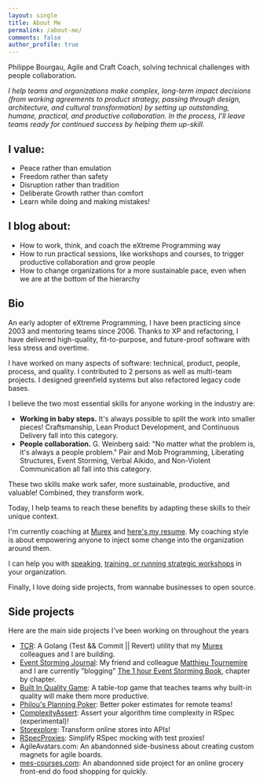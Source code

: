 ```yaml
---
layout: single
title: About Me
permalink: /about-me/
comments: false
author_profile: true
---
```

Philippe Bourgau, Agile and Craft Coach, solving technical challenges with people collaboration.

_I help teams and organizations make complex, long-term impact decisions (from working agreements to product strategy, passing through design, architecture, and cultural transformation) by setting up outstanding, humane, practical, and productive collaboration. In the process, I’ll leave teams ready for continued success by helping them up-skill._

## I value:

- Peace rather than emulation
- Freedom rather than safety
- Disruption rather than tradition
- Deliberate Growth rather than comfort
- Learn while doing and making mistakes!

## I blog about:

- How to work, think, and coach the eXtreme Programming way
- How to run practical sessions, like workshops and courses, to trigger productive collaboration and grow people
- How to change organizations for a more sustainable pace, even when we are at the bottom of the hierarchy

## Bio

An early adopter of eXtreme Programming, I have been practicing since 2003 and mentoring teams since 2006. Thanks to XP and refactoring, I have delivered high-quality, fit-to-purpose, and future-proof software with less stress and overtime.

I have worked on many aspects of software: technical, product, people, process, and quality. I contributed to 2 persons as well as multi-team projects. I designed greenfield systems but also refactored legacy code bases.

I believe the two most essential skills for anyone working in the industry are:

- **Working in baby steps.** It's always possible to split the work into smaller pieces! Craftsmanship, Lean Product Development, and Continuous Delivery fall into this category.
- **People collaboration.** G. Weinberg said: "No matter what the problem is, it's always a people problem." Pair and Mob Programming, Liberating Structures, Event Storming, Verbal Aikido, and Non-Violent Communication all fall into this category.

These two skills make work safer, more sustainable, productive, and valuable! Combined, they transform work.

Today, I help teams to reach these benefits by adapting these skills to their unique context.

I'm currently coaching at [Murex](http://www.murex.com) and [here's my resume](https://www.dropbox.com/s/1eyqcqmnp4y8oh8/cv%20philippe%20bourgau.pdf?dl=0). My coaching style is about empowering anyone to inject some change into the organization around them.

I can help you with [speaking]({{site.baseurl}}/speaking/), [training, or running strategic workshops]({{site.baseurl}}/services/) in your organization.

Finally, I love doing side projects, from wannabe businesses to open source.

## Side projects

Here are the main side projects I've been working on throughout the years

* [TCR](https://github.com/murex/TCR): A Golang (Test && Commit \|\| Revert) utility that my [Murex](https://www.murex.com) colleagues and I are building.
* [Event Storming Journal](https://eventstormingjournal.com): My friend and colleague [Matthieu Tournemire](https://www.linkedin.com/in/matthieu-tournemire/) and I are currently "blogging" [The 1 hour Event Storming Book](https://www.eventstormingjournal.com/1h-event-storming-book/), chapter by chapter.
* [Built In Quality Game](https://philou.github.io/built-in-quality-game/): A table-top game that teaches teams why built-in quality will make them more productive.
* [Philou's Planning Poker](https://philou.github.io/planning-poker/): Better poker estimates for remote teams!
* [ComplexityAssert](https://philou.github.io/complexity-assert/): Assert your algorithm time complexity in RSpec (experimental)!
* [Storexplore](http://philou.github.io/storexplore): Transform online stores into APIs!
* [RSpecProxies](http://philou.github.io/rspecproxies): Simplify RSpec mocking with test proxies!
* AgileAvatars.com: An abandonned side-business about creating custom magnets for agile boards.
* [mes-courses.com](https://github.com/philou/mes-courses): An abandonned side project for an online grocery front-end do food shopping for quickly.
